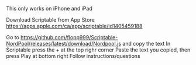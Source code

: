 This only works on iPhone and iPad

Download Scriptable from App Store
https://apps.apple.com/ca/app/scriptable/id1405459188

Go to https://github.com/flopp999/Scriptable-NordPool/releases/latest/download/Nordpool.js and copy the text
In Scriptable press the + at the top righr corner
Paste the text you copied, then press Play at bottom right
Follow instructions/questions
